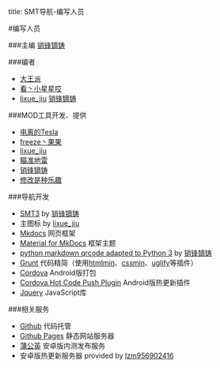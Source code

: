 title: SMT导航-编写人员

#编写人员

###主编 
[销锋镝铸][1]

###编者
* [大王派][2]
* [看丶小星星哎][3]
* [lixue_jiu][4]
[销锋镝铸][1]

###MOD工具开发、提供
* [电离的Tesla][5]
* [freeze丶果果][6]
* [lixue_jiu][4]
* [瞄准地雷][7]
* [销锋镝铸][1]
* [修改是种乐趣][8]

###导航开发
* [SMT3][9] by [销锋镝铸][10]
* 主图标 by [lixue_jiu][4]
* [Mkdocs][11] 网页框架
* [Material for MkDocs][12] 框架主题
* [python markdown qrcode adapted to Python 3][14] by [销锋镝铸][10]
* [Grunt][15] 代码精简（使用[htmlmin][16]、[cssmin][17]、[uglify][18]等插件）
* [Cordova][13] Android版打包
* [Cordova Hot Code Push Plugin][19] Android版热更新插件
* [Jquery][20] JavaScript库

###相关服务
* [Github][21] 代码托管
* [Github Pages][22] 静态网站服务器
* [蒲公英][23] 安卓版内测发布服务
* 安卓版热更新服务器 provided by [lzm956902416][24]

[1]: http://tieba.baidu.com/home/main/?un=销锋镝铸
[2]: http://tieba.baidu.com/home/main/?un=大王派
[3]: http://tieba.baidu.com/home/main/?un=看丶小星星哎
[4]: http://tieba.baidu.com/home/main/?un=lixue_jiu
[5]: http://tieba.baidu.com/home/main/?un=电离的Tesla
[6]: http://tieba.baidu.com/home/main/?un=freeze丶果果
[7]: http://tieba.baidu.com/home/main/?un=瞄准地雷
[8]: http://tieba.baidu.com/home/main/?un=修改是种乐趣
[9]: https://github.com/XiaofengdiZhu/SMT3/
[10]: https://github.com/XiaofengdiZhu/
[11]: http://www.mkdocs.org/
[12]: https://squidfunk.github.io/mkdocs-material/
[13]: http://cordova.apache.org/
[14]: https://github.com/XiaofengdiZhu/python-markdown-qrcode
[15]: http://www.gruntjs.net/
[16]: https://www.npmjs.com/package/grunt-contrib-htmlmin
[17]: https://www.npmjs.com/package/grunt-contrib-cssmin
[18]: https://www.npmjs.com/package/grunt-contrib-uglify
[19]: https://www.npmjs.com/package/cordova-hot-code-push-plugin
[20]: https://jquery.com/
[21]: https://github.com/
[22]: https://pages.github.com/
[23]: https://www.pgyer.com/
[24]: http://tieba.baidu.com/home/main/?un=lzm956902416

<script>
$("article a[href^='http']:not([target])").attr("target","_blank");
</script>